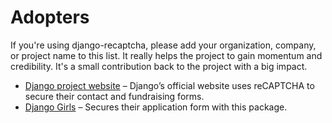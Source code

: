 # Adopters

If you're using django-recaptcha, please add your organization, company, or project name to this list. It really helps the project to gain momentum and credibility. It's a small contribution back to the project with a big impact.

- [Django project website](https://www.djangoproject.com/) – Django’s official website uses reCAPTCHA to secure their contact and fundraising forms.
- [Django Girls](https://djangogirls.org/) – Secures their application form with this package.
